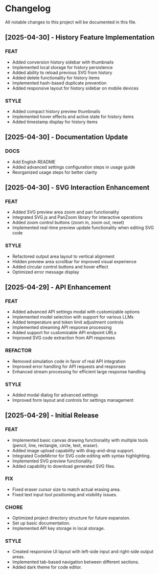 # Changelog

All notable changes to this project will be documented in this file.

## [2025-04-30] - History Feature Implementation

### FEAT
- Added conversion history sidebar with thumbnails
- Implemented local storage for history persistence
- Added ability to reload previous SVG from history
- Added delete functionality for history items
- Implemented hash-based duplicate prevention
- Added responsive layout for history sidebar on mobile devices

### STYLE
- Added compact history preview thumbnails
- Implemented hover effects and active state for history items
- Added timestamp display for history items

## [2025-04-30] - Documentation Update

### DOCS
- Add English README
- Added advanced settings configuration steps in usage guide
- Reorganized usage steps for better clarity

## [2025-04-30] - SVG Interaction Enhancement

### FEAT
- Added SVG preview area zoom and pan functionality
- Integrated SVG.js and PanZoom library for interactive operations
- Added zoom control buttons (zoom in, zoom out, reset)
- Implemented real-time preview update functionality when editing SVG code

### STYLE
- Refactored output area layout to vertical alignment
- Hidden preview area scrollbar for improved visual experience
- Added circular control buttons and hover effect
- Optimized error message display

## [2025-04-29] - API Enhancement

### FEAT
- Added advanced API settings modal with customizable options
- Implemented model selection with support for various LLMs
- Added temperature and token limit adjustment controls
- Implemented streaming API response processing
- Added support for customizable API endpoint URLs
- Improved SVG code extraction from API responses

### REFACTOR
- Removed simulation code in favor of real API integration
- Improved error handling for API requests and responses
- Enhanced stream processing for efficient large response handling

### STYLE
- Added modal dialog for advanced settings
- Improved form layout and controls for settings management

## [2025-04-29] - Initial Release

### FEAT
- Implemented basic canvas drawing functionality with multiple tools (pencil, line, rectangle, circle, text, eraser).
- Added image upload capability with drag-and-drop support.
- Integrated CodeMirror for SVG code editing with syntax highlighting.
- Implemented SVG preview functionality.
- Added capability to download generated SVG files.

### FIX
- Fixed eraser cursor size to match actual erasing area.
- Fixed text input tool positioning and visibility issues.

### CHORE
- Optimized project directory structure for future expansion.
- Set up basic documentation.
- Implemented API key storage in local storage.

### STYLE
- Created responsive UI layout with left-side input and right-side output areas.
- Implemented tab-based navigation between different sections.
- Added dark theme for code editor.

